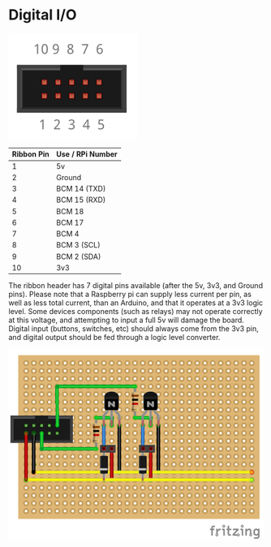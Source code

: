 # Digital I/O

![Ribbon Header Pinout](images/help-digital-pinout.png)

| Ribbon Pin | Use / RPi Number |
| ---------- |:---------------- |
| 1          | 5v               |
| 2          | Ground           |
| 3          | BCM 14 (TXD)     |
| 4          | BCM 15 (RXD)     |
| 5          | BCM 18           |
| 6          | BCM 17           |
| 7          | BCM 4            |
| 8          | BCM 3 (SCL)      |
| 9          | BCM 2 (SDA)      |
| 10         | 3v3              |


The ribbon header has 7 digital pins available (after the 5v, 3v3, and Ground pins). Please note that a Raspberry pi can supply less current per pin, as well as less total current, than an Arduino, and that it operates at a 3v3 logic level. Some devices components (such as relays) may not operate correctly at this voltage, and attempting to input a full 5v will damage the board. Digital input (buttons, switches, etc) should always come from the 3v3 pin, and digital output should be fed through a logic level converter. 


![Logic Converter Example](images/help-digital-converter-example.png)